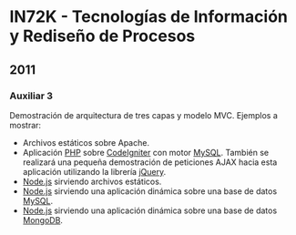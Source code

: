 # IN72K - Tecnologías de Información y Rediseño de Procesos

## 2011

### Auxiliar 3

Demostración de arquitectura de tres capas y modelo MVC. Ejemplos a mostrar:

* Archivos estáticos sobre Apache.
* Aplicación [PHP](http://www.php.net) sobre [CodeIgniter](http://codeigniter.com) con motor [MySQL](http://www.mysql.com). También se realizará una pequeña demostración de peticiones AJAX hacia esta aplicación utilizando la librería [jQuery](http://www.jquery.com).
* [Node.js](http://nodejs.org) sirviendo archivos estáticos.
* [Node.js](http://nodejs.org) sirviendo una aplicación dinámica sobre una base de datos [MySQL](http://www.mysql.com).
* [Node.js](http://nodejs.org) sirviendo una aplicación dinámica sobre una base de datos [MongoDB](http://www.mongodb.org).